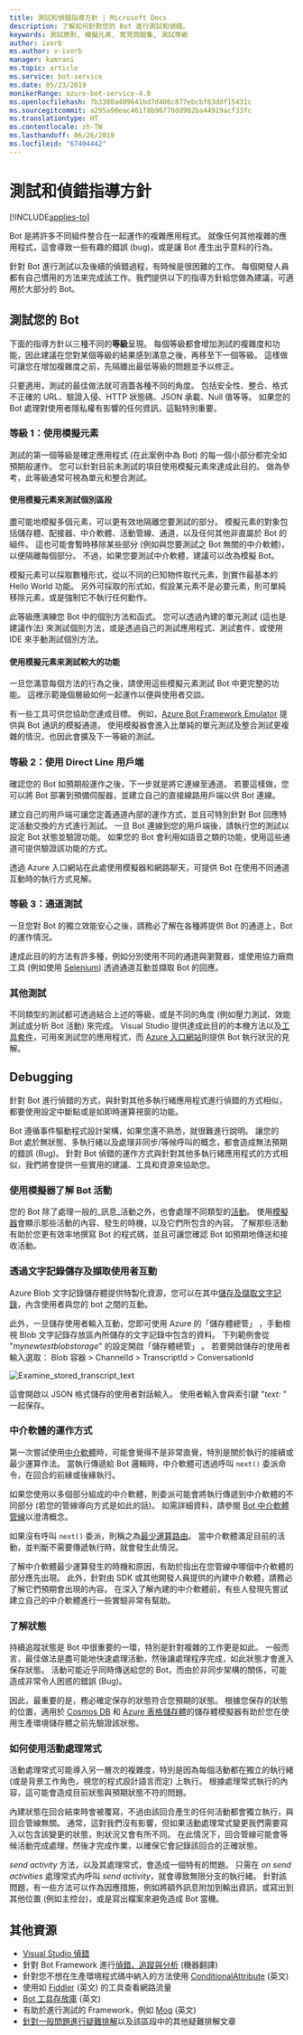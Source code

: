 ```yaml
---
title: 測試和偵錯指導方針 | Microsoft Docs
description: 了解如何針對您的 Bot 進行測試和偵錯。
keywords: 測試原則, 模擬元素, 常見問題集, 測試等級
author: ivorb
ms.author: v-ivorb
manager: kamrani
ms.topic: article
ms.service: bot-service
ms.date: 05/23/2019
monikerRange: azure-bot-service-4.0
ms.openlocfilehash: 7b3380a409641bd7d406c877ebcbf83ddf15431c
ms.sourcegitcommit: a295a90eac461f8b96770dd902ba44919acf33fc
ms.translationtype: HT
ms.contentlocale: zh-TW
ms.lasthandoff: 06/26/2019
ms.locfileid: "67404442"
---
```

# <a name="testing-and-debugging-guidelines"></a>測試和偵錯指導方針

[!INCLUDE[applies-to](../includes/applies-to.md)]

Bot 是將許多不同組件整合在一起運作的複雜應用程式。 就像任何其他複雜的應用程式，這會導致一些有趣的錯誤 (bug)，或是讓 Bot 產生出乎意料的行為。

針對 Bot 進行測試以及後續的偵錯過程，有時候是很困難的工作。 每個開發人員都有自己慣用的方法來完成該工作。我們提供以下的指導方針給您做為建議，可適用於大部分的 Bot。

## <a name="testing-your-bot"></a>測試您的 Bot

下面的指導方針以三種不同的**等級**呈現。  每個等級都會增加測試的複雜度和功能，因此建議在您對某個等級的結果感到滿意之後，再移至下一個等級。 這樣做可讓您在增加複雜度之前，先隔離出最低等級的問題並予以修正。

只要適用，測試的最佳做法就可涵蓋各種不同的角度。 包括安全性、整合、格式不正確的 URL、驗證入侵、HTTP 狀態碼、JSON 承載、Null 值等等。 如果您的 Bot 處理對使用者隱私權有影響的任何資訊，這點特別重要。

### <a name="level-1-use-mock-elements"></a>等級 1：使用模擬元素

測試的第一個等級是確定應用程式 (在此案例中為 Bot) 的每一個小部分都完全如預期般運作。 您可以針對目前未測試的項目使用模擬元素來達成此目的。 做為參考，此等級通常可視為單元和整合測試。

#### <a name="use-mock-elements-to-test-individual-sections"></a>使用模擬元素來測試個別區段

盡可能地模擬多個元素，可以更有效地隔離您要測試的部分。 模擬元素的對象包括儲存體、配接器、中介軟體、活動管線、通道，以及任何其他非直屬於 Bot 的組件。 這也可能會暫時移除某些部分 (例如與您要測試之 Bot 無關的中介軟體)，以便隔離每個部分。 不過，如果您要測試中介軟體，建議可以改為模擬 Bot。

模擬元素可以採取數種形式，從以不同的已知物件取代元素，到實作最基本的 Hello World 功能。 另外可採取的形式如，假設某元素不是必要元素，則可單純移除元素，或是強制它不執行任何動作。 

此等級應演練您 Bot 中的個別方法和函式。 您可以透過內建的單元測試 (這也是建議作法) 來測試個別方法，或是透過自己的測試應用程式、測試套件，或使用 IDE 來手動測試個別方法。 

#### <a name="use-mock-elements-to-test-larger-features"></a>使用模擬元素來測試較大的功能

一旦您滿意每個方法的行為之後，請使用這些模擬元素測試 Bot 中更完整的功能。 這裡示範幾個層級如何一起運作以便與使用者交談。 

有一些工具可供您協助您達成目標。 例如，[Azure Bot Framework Emulator](https://github.com/Microsoft/BotFramework-Emulator) 提供與 Bot 通訊的模擬通道。 使用模擬器會進入比單純的單元測試及整合測試更複雜的情況，也因此會擴及下一等級的測試。

### <a name="level-2-use-a-direct-line-client"></a>等級 2：使用 Direct Line 用戶端

確認您的 Bot 如預期般運作之後，下一步就是將它連線至通道。 若要這樣做，您可以將 Bot 部署到預備伺服器，並建立自己的直接線路用戶端以供 Bot 連線。
<!--IBTODO [Direct Line client](bot-builder-howto-direct-line.md)-->

建立自己的用戶端可讓您定義通道內部的運作方式，並且可特別針對 Bot 回應特定活動交換的方式進行測試。 一旦 Bot 連線到您的用戶端後，請執行您的測試以設定 Bot 狀態並驗證功能。 如果您的 Bot 會利用如語音之類的功能，使用這些通道可提供驗證該功能的方式。

透過 Azure 入口網站在此處使用模擬器和網路聊天，可提供 Bot 在使用不同通道互動時的執行方式見解。

### <a name="level-3-channel-tests"></a>等級 3：通道測試

一旦您對 Bot 的獨立效能安心之後，請務必了解在各種將提供 Bot 的通道上，Bot 的運作情況。 

達成此目的的方法有許多種，例如分別使用不同的通道與瀏覽器，或使用協力廠商工具 (例如使用 [Selenium](https://docs.seleniumhq.org/)) 透過通道互動並擷取 Bot 的回應。

### <a name="other-testing"></a>其他測試

不同類型的測試都可透過結合上述的等級，或是不同的角度 (例如壓力測試、效能測試或分析 Bot 活動) 來完成。 Visual Studio 提供達成此目的的本機方法以及[工具套件](https://azure.microsoft.com/solutions/dev-test/)，可用來測試您的應用程式，而 [Azure 入口網站](https://portal.azure.com)則提供 Bot 執行狀況的見解。

## <a name="debugging"></a>Debugging

針對 Bot 進行偵錯的方式，與針對其他多執行緒應用程式進行偵錯的方式相似，都要使用設定中斷點或是如即時運算視窗的功能。 

Bot 遵循事件驅動程式設計架構，如果您還不熟悉，就很難進行說明。 讓您的 Bot 處於無狀態、多執行緒以及處理非同步/等候呼叫的概念，都會造成無法預期的錯誤 (Bug)。 針對 Bot 偵錯的運作方式與針對其他多執行緒應用程式的方式相似，我們將會提供一些實用的建議、工具和資源來協助您。

### <a name="understanding-bot-activities-with-the-emulator"></a>使用模擬器了解 Bot 活動

您的 Bot 除了處理一般的_訊息_活動之外，也會處理不同類型的[活動](bot-builder-basics.md#the-activity-processing-stack)。 使用[模擬器](../bot-service-debug-emulator.md)會顯示那些活動的內容、發生的時機，以及它們所包含的內容。 了解那些活動有助於您更有效率地撰寫 Bot 的程式碼，並且可讓您確認 Bot 如預期地傳送和接收活動。

### <a name="saving-and-retrieving-user-interactions-with-transcripts"></a>透過文字記錄儲存及擷取使用者互動

Azure Blob 文字記錄儲存體提供特製化資源，您可以在其中[儲存及擷取文字記錄](bot-builder-howto-v4-storage.md)，內含使用者與您的 bot 之間的互動。  

此外，一旦儲存使用者輸入互動，您即可使用 Azure 的「儲存體總管」  ，手動檢視 Blob 文字記錄存放區內所儲存的文字記錄中包含的資料。 下列範例會從 "_mynewtestblobstorage_" 的設定開啟「儲存體總管」  。 若要開啟儲存的使用者輸入選取：  Blob 容器 > ChannelId > TranscriptId > ConversationId

![Examine_stored_transcript_text](./media/examine_transcript_text_in_azure.png)

這會開啟以 JSON 格式儲存的使用者對話輸入。 使用者輸入會與索引鍵 "_text:_ " 一起保存。

### <a name="how-middleware-works"></a>中介軟體的運作方式

第一次嘗試使用[中介軟體](bot-builder-concept-middleware.md)時，可能會覺得不是非常直覺，特別是關於執行的接續或最少運算作法。 當執行傳遞給 Bot 邏輯時，中介軟體可透過呼叫 `next()` 委派命令，在回合的前緣或後緣執行。 

如果您使用以多個部分組成的中介軟體，則委派可能會將執行傳遞到中介軟體的不同部分 (若您的管線導向方式是如此的話)。 如需詳細資料，請參閱 [Bot 中介軟體管線](bot-builder-concept-middleware.md#the-bot-middleware-pipeline)以澄清概念。

如果沒有呼叫 `next()` 委派，則稱之為[最少運算路由](bot-builder-concept-middleware.md#short-circuiting)。 當中介軟體滿足目前的活動，並判斷不需要傳遞執行時，就會發生此情況。 

了解中介軟體最少運算發生的時機和原因，有助於指出在您管線中哪個中介軟體的部分應先出現。 此外，針對由 SDK 或其他開發人員提供的內建中介軟體，請務必了解它們預期會出現的內容。 在深入了解內建的中介軟體前，有些人發現先嘗試建立自己的中介軟體進行一些實驗非常有幫助。

<!-- Snip: QnA was once implemented as middleware.
For example [QnA maker](bot-builder-howto-qna.md) is designed to handle certain interactions and short-circuit the pipeline when it does, which can be confusing when first learning how to use it.
-->

### <a name="understanding-state"></a>了解狀態

持續追蹤狀態是 Bot 中很重要的一環，特別是針對複雜的工作更是如此。 一般而言，最佳做法是盡可能地快速處理活動，然後讓處理程序完成，如此狀態才會進入保存狀態。 活動可能近乎同時傳送給您的 Bot，而由於非同步架構的關係，可能造成非常令人困惑的錯誤 (Bug)。

因此，最重要的是，務必確定保存的狀態符合您預期的狀態。 根據您保存的狀態的位置，適用於 [Cosmos DB](https://docs.microsoft.com/azure/cosmos-db/local-emulator) 和 [Azure 表格儲存體](https://docs.microsoft.com/azure/storage/common/storage-use-emulator)的儲存體模擬器有助於您在使用生產環境儲存體之前先驗證該狀態。

### <a name="how-to-use-activity-handlers"></a>如何使用活動處理常式

活動處理常式可能導入另一層次的複雜度，特別是因為每個活動都在獨立的執行緒 (或是背景工作角色，視您的程式設計語言而定) 上執行。 根據處理常式執行的內容，這可能會造成目前狀態與預期狀態不符的問題。

內建狀態在回合結束時會被覆寫，不過由該回合產生的任何活動都會獨立執行，與回合管線無關。 通常，這對我們沒有影響，但如果活動處理常式變更我們需要寫入以包含該變更的狀態，則狀況又會有所不同。 在此情況下，回合管線可能會等候活動完成處理，然後才完成作業，以確保它會記錄該回合的正確狀態。

_send activity_ 方法，以及其處理常式，會造成一個特有的問題。 只需在 _on send activities_ 處理常式內呼叫 _send activity_，就會導致無限分支的執行緒。 針對該問題，有一些方法可以作為因應措施，例如將額外訊息附加到輸出資訊，或寫出到其他位置 (例如主控台)，或是寫出檔案來避免造成 Bot 當機。

## <a name="additional-resources"></a>其他資源

* [Visual Studio 偵錯](https://docs.microsoft.com/visualstudio/debugger/index)
* 針對 Bot Framework 進行[偵錯、追蹤與分析](https://docs.microsoft.com/dotnet/framework/debug-trace-profile/) \(機器翻譯\)
* 針對您不想在生產環境程式碼中納入的方法使用 [ConditionalAttribute](https://docs.microsoft.com/dotnet/api/system.diagnostics.conditionalattribute?view=netcore-2.0) \(英文\)
* 使用如 [Fiddler](https://www.telerik.com/fiddler) \(英文\) 的工具查看網路流量
* [Bot 工具存放庫](https://github.com/Microsoft/botbuilder-tools) \(英文\)
* 有助於進行測試的 Framework，例如 [Moq](https://github.com/moq/moq4) \(英文\)
* [針對一般問題進行疑難排解](../bot-service-troubleshoot-bot-configuration.md)以及該區段中的其他疑難排解文章
